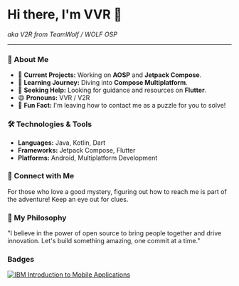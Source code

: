 

# Hi there, I'm VVR 👋
*aka V2R from TeamWolf / WOLF OSP*

---

### 🚀 About Me

- 🔭 **Current Projects:** Working on **AOSP** and **Jetpack Compose**.
- 🌱 **Learning Journey:** Diving into **Compose Multiplatform**.
- 🤔 **Seeking Help:** Looking for guidance and resources on **Flutter**.
- 😄 **Pronouns:** VVR / V2R
- 🧩 **Fun Fact:** I'm leaving how to contact me as a puzzle for you to solve!

### 🛠️ Technologies & Tools

- **Languages:** Java, Kotlin, Dart
- **Frameworks:** Jetpack Compose, Flutter
- **Platforms:** Android, Multiplatform Development

### 💬 Connect with Me

For those who love a good mystery, figuring out how to reach me is part of the adventure! Keep an eye out for clues.

### 🧩 My Philosophy

"I believe in the power of open source to bring people together and drive innovation. Let's build something amazing, one commit at a time."

### Badges
[![IBM Introduction to Mobile Applications](https://images.credly.com/size/340x340/images/dc4d546e-e28c-4d6d-9e47-0445d2da073c/Coursera_20Intro_20to_20Mobile_20App_20Development.png)](https://www.credly.com/go/XrtmbQzb)
